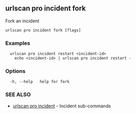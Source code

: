 ## urlscan pro incident fork

Fork an incident

```
urlscan pro incident fork [flags]
```

### Examples

```
  urlscan pro incident restart <incident-id>
	echo <incident-id> | urlscan pro incident restart -
```

### Options

```
  -h, --help   help for fork
```

### SEE ALSO

* [urlscan pro incident](urlscan_pro_incident.md)	 - Incident sub-commands

